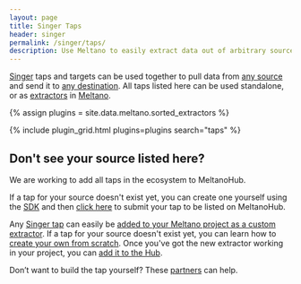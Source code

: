 ```yaml
---
layout: page
title: Singer Taps
header: singer
permalink: /singer/taps/
description: Use Meltano to easily extract data out of arbitrary sources (databases, SaaS APIs, and file formats) using Singer taps.
---
```


[Singer](https://www.singer.io/) taps and targets can be used together to pull data from [any source](https://hub.meltano.com/singer/taps/) and send it to [any destination](https://hub.meltano.com/singer/targets/).
All taps listed here can be used standalone, or as [extractors](https://hub.meltano.com/extractors/) in [Meltano](https://meltano.com/).

{% assign plugins = site.data.meltano.sorted_extractors %}

{% include plugin_grid.html plugins=plugins search="taps" %}

## Don't see your source listed here?

We are working to add all taps in the ecosystem to MeltanoHub.

If a tap for your source doesn't exist yet, you can
create one yourself using the
[SDK](https://sdk.meltano.com) and then [click here](https://github.com/meltano/hub/issues/new) to submit
your tap to be listed on MeltanoHub. 

Any [Singer tap](/singer/targets) can easily be [added to your Meltano project as a custom extractor](https://docs.meltano.com/guide/plugin-management#custom-plugins).
If a tap for your source doesn't exist yet, you can learn how to [create your own from scratch](https://github.com/singer-io/getting-started/blob/master/docs/RUNNING_AND_DEVELOPING.md#developing-a-tap). Once you've got the new extractor working in your project, you can
[add it to the Hub](https://github.com/meltano/hub/tree/main/_data/meltano/extractors).

Don’t want to build the tap yourself? These
[partners](https://meltano.com/partners/) can help.
